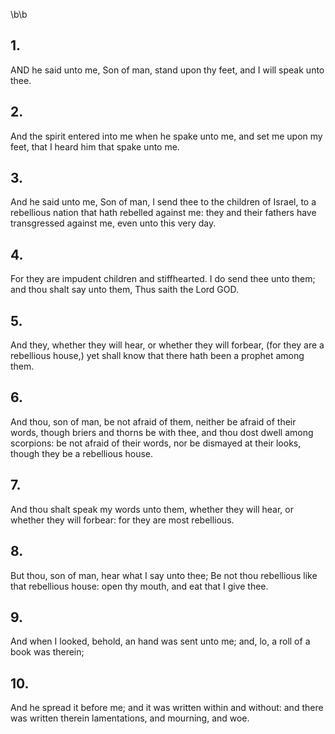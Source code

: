 \b\b
## 1.
AND he said unto me, Son of man, stand upon thy feet, and I will speak unto thee.
## 2.
And the spirit entered into me when he spake unto me, and set me upon my feet, that I heard him that spake unto me.
## 3.
And he said unto me, Son of man, I send thee to the children of Israel, to a rebellious nation that hath rebelled against me: they and their fathers have transgressed against me, even unto this very day.
## 4.
For they are impudent children and stiffhearted.  I do send thee unto them; and thou shalt say unto them, Thus saith the Lord GOD.
## 5.
And they, whether they will hear, or whether they will forbear, (for they are a rebellious house,) yet shall know that there hath been a prophet among them.
## 6.
And thou, son of man, be not afraid of them, neither be afraid of their words, though briers and thorns be with thee, and thou dost dwell among scorpions: be not afraid of their words, nor be dismayed at their looks, though they be a rebellious house.
## 7.
And thou shalt speak my words unto them, whether they will hear, or whether they will forbear: for they are most rebellious.
## 8.
But thou, son of man, hear what I say unto thee; Be not thou rebellious like that rebellious house: open thy mouth, and eat that I give thee.
## 9.
And when I looked, behold, an hand was sent unto me; and, lo, a roll of a book was therein;
## 10.
And he spread it before me; and it was written within and without: and there was written therein lamentations, and mourning, and woe.
